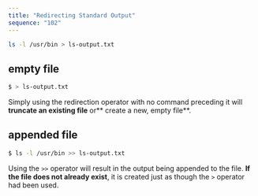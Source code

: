 ```yaml
---
title: "Redirecting Standard Output"
sequence: "102"
---
```


```bash
ls -l /usr/bin > ls-output.txt
```

## empty file

```bash
$ > ls-output.txt
```

Simply using the redirection operator with no command preceding it will **truncate an existing file** or** create a new, empty file**.

## appended file

```bash
$ ls -l /usr/bin >> ls-output.txt
```

Using the `>>` operator will result in the output being appended to the file. **If the file does not already exist**, it is created just as though the `>` operator had been used.
